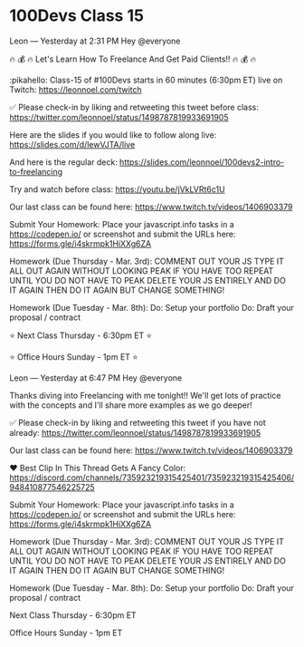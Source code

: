 # 100Devs Class 15

Leon — Yesterday at 2:31 PM
Hey @everyone

🔥 💰 🔥 Let's Learn How To Freelance And Get Paid Clients!! 🔥 💰 🔥 

:pikahello: Class-15 of #100Devs starts in 60 minutes (6:30pm ET) live on Twitch: https://leonnoel.com/twitch


✅   Please check-in by liking and retweeting this tweet before class: https://twitter.com/leonnoel/status/1498787819933691905


Here are the slides if you would like to follow along live: https://slides.com/d/lewVJTA/live

And here is the regular deck: https://slides.com/leonnoel/100devs2-intro-to-freelancing

Try and watch before class: https://youtu.be/jVkLVRt6c1U

Our last class can be found here: https://www.twitch.tv/videos/1406903379

Submit Your Homework:
Place your javascript.info tasks in a https://codepen.io/ or screenshot and submit the URLs here: https://forms.gle/i4skrmpk1HiXXg6ZA

Homework (Due Thursday - Mar. 3rd):
COMMENT OUT YOUR JS
TYPE IT ALL OUT AGAIN WITHOUT LOOKING
PEAK IF YOU HAVE TOO
REPEAT UNTIL YOU DO NOT HAVE TO PEAK
DELETE YOUR JS ENTIRELY
AND DO IT AGAIN
THEN DO IT AGAIN BUT CHANGE SOMETHING!

Homework (Due Tuesday - Mar. 8th):
Do: Setup your portfolio
Do: Draft your proposal / contract

⭐ Next Class Thursday - 6:30pm ET ⭐ 

⭐ Office Hours Sunday - 1pm ET ⭐ 




Leon — Yesterday at 6:47 PM
Hey @everyone 

Thanks diving into Freelancing with me tonight!! We'll get lots of practice with the concepts and I'll share more examples as we go deeper! 

✅ Please check-in by liking and retweeting this tweet if you have not already: https://twitter.com/leonnoel/status/1498787819933691905

Our last class can be found here: https://www.twitch.tv/videos/1406903379

❤️ Best Clip In This Thread Gets A Fancy Color: https://discord.com/channels/735923219315425401/735923219315425406/948410877546225725

Submit Your Homework:
Place your javascript.info tasks in a https://codepen.io/ or screenshot and submit the URLs here: https://forms.gle/i4skrmpk1HiXXg6ZA

Homework (Due Thursday - Mar. 3rd):
COMMENT OUT YOUR JS
TYPE IT ALL OUT AGAIN WITHOUT LOOKING
PEAK IF YOU HAVE TOO
REPEAT UNTIL YOU DO NOT HAVE TO PEAK
DELETE YOUR JS ENTIRELY
AND DO IT AGAIN
THEN DO IT AGAIN BUT CHANGE SOMETHING!

Homework (Due Tuesday - Mar. 8th):
Do: Setup your portfolio
Do: Draft your proposal / contract

Next Class Thursday - 6:30pm ET

Office Hours Sunday - 1pm ET  